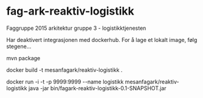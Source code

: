 # fag-ark-reaktiv-logistikk
Faggruppe 2015 arkitektur gruppe 3 - logistikktjenesten


Har deaktivert integrasjonen med dockerhub. For å lage et lokalt image, følg stegene...

mvn package

docker build -t mesanfagark/reaktiv-logistikk .

docker run -i -t -p 9999:9999 --name logistikk mesanfagark/reaktiv-logistikk java -jar bin/fagark-reaktiv-logistikk-0.1-SNAPSHOT.jar
